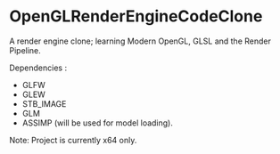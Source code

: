 # OpenGLRenderEngineCodeClone

A render engine clone; learning Modern OpenGL, GLSL and the Render Pipeline.

Dependencies : 
- GLFW
- GLEW
- STB_IMAGE
- GLM
- ASSIMP (will be used for model loading).

Note: Project is currently x64 only.